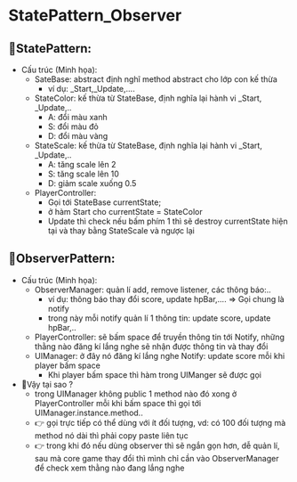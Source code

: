 # StatePattern_Observer
## 🚀StatePattern:
- Cấu trúc (Minh họa):
	- SateBase:  abstract định nghĩ method abstract cho lớp con kế thừa
		- ví dụ: _Start,_Update,....
	- StateColor: kế thừa từ StateBase, định nghĩa lại hành vi _Start, _Update,..
		- A: đổi màu xanh
		- S: đổi màu đỏ
		- D: đổi màu vàng
	- StateScale: kế thừa từ StateBase, định nghĩa lại hành vi _Start, _Update,..
		- A: tăng scale lên 2
		- S: tăng scale lên 10
		- D: giảm scale xuống 0.5
	- PlayerController: 
		- Gọi tới StateBase currentState;
		- ở hàm Start cho currentState = StateColor
		- Update thì check nếu bấm phím 1 thì sẽ destroy currentState hiện tại và thay bằng StateScale và ngược lại
## 🚀ObserverPattern:
- Cấu trúc (Minh họa):
	- ObserverManager: quản lí add, remove listener, các thông báo:..
		- ví dụ: thông báo thay đổi score, update hpBar,.... => Gọi chung là notify
		- trong này mỗi notify quản lí 1 thông tin: update score, update hpBar,..
	- PlayerController: sẽ bấm space để truyền thông tin tới Notify, những thằng nào đăng kí lắng nghe sẽ nhận được thông tin và thay đổi
	- UIManager: ở đây nó đăng kí lắng nghe Notify: update score mỗi khi player bấm space
		- Khi player bấm space thì hàm trong UIManger sẽ được gọi
- 🤔Vậy tại sao ?
	- trong UIManager không public 1 method nào đó xong ở PlayerController mỗi khi bấm space thì gọi tới UIManager.instance.method..
	- 👉 gọi trực tiếp có thể dùng với ít đối tượng, vd: có 100 đối tượng mà method nó dài thì phải copy paste liên tục
	- 👉 trong khi đó nếu dùng observer thì sẽ ngắn gọn hơn, dễ quản lí, sau mà core game thay đổi thì mình chỉ cần vào ObserverManager để check xem thằng nào đang lắng nghe
